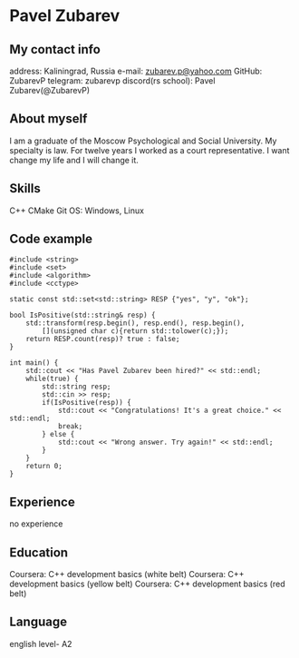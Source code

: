 # Pavel Zubarev

## My contact info
address:            Kaliningrad, Russia
e-mail:             zubarev.p@yahoo.com
GitHub:             ZubarevP
telegram:           zubarevp
discord(rs school): Pavel Zubarev(@ZubarevP)

## About myself
I am a graduate of the Moscow Psychological and Social University. My specialty is law. For twelve years I worked as a court representative. I want change my life and I will change it.

## Skills
C++ 
CMake
Git
OS: Windows, Linux

## Code example
```#include <iostream>
#include <string>
#include <set>
#include <algorithm>
#include <cctype>

static const std::set<std::string> RESP {"yes", "y", "ok"};

bool IsPositive(std::string& resp) {
    std::transform(resp.begin(), resp.end(), resp.begin(),
        [](unsigned char c){return std::tolower(c);});    
    return RESP.count(resp)? true : false; 
}

int main() {
    std::cout << "Has Pavel Zubarev been hired?" << std::endl;
    while(true) {
        std::string resp;
        std::cin >> resp;
        if(IsPositive(resp)) {
            std::cout << "Congratulations! It's a great choice." << std::endl;
            break;
        } else {
            std::cout << "Wrong answer. Try again!" << std::endl;
        }
    }
    return 0;
}
```
## Experience
no experience

## Education
Coursera: C++ development basics (white belt) 
Coursera: C++ development basics (yellow belt) 
Coursera: C++ development basics (red belt) 

## Language
english level- A2
